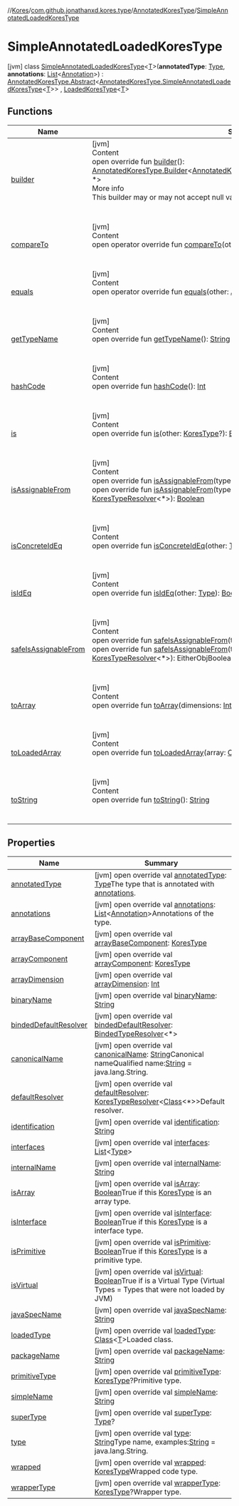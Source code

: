 //[Kores](../../../index.md)/[com.github.jonathanxd.kores.type](../../index.md)/[AnnotatedKoresType](../index.md)/[SimpleAnnotatedLoadedKoresType](index.md)



# SimpleAnnotatedLoadedKoresType  
 [jvm] class [SimpleAnnotatedLoadedKoresType](index.md)<[T](index.md)>(**annotatedType**: [Type](https://docs.oracle.com/javase/8/docs/api/java/lang/reflect/Type.html), **annotations**: [List](https://kotlinlang.org/api/latest/jvm/stdlib/kotlin.collections/-list/index.html)<[Annotation](../../../com.github.jonathanxd.kores.base/-annotation/index.md)>) : [AnnotatedKoresType.Abstract](../-abstract/index.md)<[AnnotatedKoresType.SimpleAnnotatedLoadedKoresType](index.md)<[T](index.md)>> , [LoadedKoresType](../../-loaded-kores-type/index.md)<[T](index.md)>    


## Functions  
  
|  Name|  Summary| 
|---|---|
| <a name="com.github.jonathanxd.kores.type/AnnotatedKoresType.SimpleAnnotatedLoadedKoresType/builder/#/PointingToDeclaration/"></a>[builder](builder.md)| <a name="com.github.jonathanxd.kores.type/AnnotatedKoresType.SimpleAnnotatedLoadedKoresType/builder/#/PointingToDeclaration/"></a>[jvm]  <br>Content  <br>open override fun [builder](builder.md)(): [AnnotatedKoresType.Builder](../-builder/index.md)<[AnnotatedKoresType.SimpleAnnotatedLoadedKoresType](index.md)<[T](index.md)>, *>  <br>More info  <br>This builder may or may not accept null values, it depends on implementation.  <br><br><br>
| <a name="com.github.jonathanxd.kores.type/KoresType/compareTo/#com.github.jonathanxd.kores.type.KoresType/PointingToDeclaration/"></a>[compareTo](../../-kores-type/compare-to.md)| <a name="com.github.jonathanxd.kores.type/KoresType/compareTo/#com.github.jonathanxd.kores.type.KoresType/PointingToDeclaration/"></a>[jvm]  <br>Content  <br>open operator override fun [compareTo](../../-kores-type/compare-to.md)(other: [KoresType](../../-kores-type/index.md)): [Int](https://kotlinlang.org/api/latest/jvm/stdlib/kotlin/-int/index.html)  <br><br><br>
| <a name="com.github.jonathanxd.kores.type/AnnotatedKoresType.Abstract/equals/#kotlin.Any?/PointingToDeclaration/"></a>[equals](../-abstract/equals.md)| <a name="com.github.jonathanxd.kores.type/AnnotatedKoresType.Abstract/equals/#kotlin.Any?/PointingToDeclaration/"></a>[jvm]  <br>Content  <br>open operator override fun [equals](../-abstract/equals.md)(other: [Any](https://kotlinlang.org/api/latest/jvm/stdlib/kotlin/-any/index.html)?): [Boolean](https://kotlinlang.org/api/latest/jvm/stdlib/kotlin/-boolean/index.html)  <br><br><br>
| <a name="com.github.jonathanxd.kores.type/KoresType/getTypeName/#/PointingToDeclaration/"></a>[getTypeName](../../-kores-type/get-type-name.md)| <a name="com.github.jonathanxd.kores.type/KoresType/getTypeName/#/PointingToDeclaration/"></a>[jvm]  <br>Content  <br>open override fun [getTypeName](../../-kores-type/get-type-name.md)(): [String](https://kotlinlang.org/api/latest/jvm/stdlib/kotlin/-string/index.html)  <br><br><br>
| <a name="com.github.jonathanxd.kores.type/AnnotatedKoresType.Abstract/hashCode/#/PointingToDeclaration/"></a>[hashCode](../-abstract/hash-code.md)| <a name="com.github.jonathanxd.kores.type/AnnotatedKoresType.Abstract/hashCode/#/PointingToDeclaration/"></a>[jvm]  <br>Content  <br>open override fun [hashCode](../-abstract/hash-code.md)(): [Int](https://kotlinlang.org/api/latest/jvm/stdlib/kotlin/-int/index.html)  <br><br><br>
| <a name="com.github.jonathanxd.kores.type/KoresType/is/#com.github.jonathanxd.kores.type.KoresType?/PointingToDeclaration/"></a>[is](../../-kores-type/is.md)| <a name="com.github.jonathanxd.kores.type/KoresType/is/#com.github.jonathanxd.kores.type.KoresType?/PointingToDeclaration/"></a>[jvm]  <br>Content  <br>open override fun [is](../../-kores-type/is.md)(other: [KoresType](../../-kores-type/index.md)?): [Boolean](https://kotlinlang.org/api/latest/jvm/stdlib/kotlin/-boolean/index.html)  <br><br><br>
| <a name="com.github.jonathanxd.kores.type/KoresType/isAssignableFrom/#java.lang.reflect.Type/PointingToDeclaration/"></a>[isAssignableFrom](../../-kores-type/is-assignable-from.md)| <a name="com.github.jonathanxd.kores.type/KoresType/isAssignableFrom/#java.lang.reflect.Type/PointingToDeclaration/"></a>[jvm]  <br>Content  <br>open override fun [isAssignableFrom](../../-kores-type/is-assignable-from.md)(type: [Type](https://docs.oracle.com/javase/8/docs/api/java/lang/reflect/Type.html)): [Boolean](https://kotlinlang.org/api/latest/jvm/stdlib/kotlin/-boolean/index.html)  <br>open override fun [isAssignableFrom](../../-kores-type/is-assignable-from.md)(type: [Type](https://docs.oracle.com/javase/8/docs/api/java/lang/reflect/Type.html), resolverProvider: ([Type](https://docs.oracle.com/javase/8/docs/api/java/lang/reflect/Type.html)) -> [KoresTypeResolver](../../-kores-type-resolver/index.md)<*>): [Boolean](https://kotlinlang.org/api/latest/jvm/stdlib/kotlin/-boolean/index.html)  <br><br><br>
| <a name="com.github.jonathanxd.kores.type/KoresType/isConcreteIdEq/#java.lang.reflect.Type/PointingToDeclaration/"></a>[isConcreteIdEq](../../-kores-type/is-concrete-id-eq.md)| <a name="com.github.jonathanxd.kores.type/KoresType/isConcreteIdEq/#java.lang.reflect.Type/PointingToDeclaration/"></a>[jvm]  <br>Content  <br>open override fun [isConcreteIdEq](../../-kores-type/is-concrete-id-eq.md)(other: [Type](https://docs.oracle.com/javase/8/docs/api/java/lang/reflect/Type.html)): [Boolean](https://kotlinlang.org/api/latest/jvm/stdlib/kotlin/-boolean/index.html)  <br><br><br>
| <a name="com.github.jonathanxd.kores.type/KoresType/isIdEq/#java.lang.reflect.Type/PointingToDeclaration/"></a>[isIdEq](../../-kores-type/is-id-eq.md)| <a name="com.github.jonathanxd.kores.type/KoresType/isIdEq/#java.lang.reflect.Type/PointingToDeclaration/"></a>[jvm]  <br>Content  <br>open override fun [isIdEq](../../-kores-type/is-id-eq.md)(other: [Type](https://docs.oracle.com/javase/8/docs/api/java/lang/reflect/Type.html)): [Boolean](https://kotlinlang.org/api/latest/jvm/stdlib/kotlin/-boolean/index.html)  <br><br><br>
| <a name="com.github.jonathanxd.kores.type/KoresType/safeIsAssignableFrom/#java.lang.reflect.Type/PointingToDeclaration/"></a>[safeIsAssignableFrom](../../-kores-type/safe-is-assignable-from.md)| <a name="com.github.jonathanxd.kores.type/KoresType/safeIsAssignableFrom/#java.lang.reflect.Type/PointingToDeclaration/"></a>[jvm]  <br>Content  <br>open override fun [safeIsAssignableFrom](../../-kores-type/safe-is-assignable-from.md)(type: [Type](https://docs.oracle.com/javase/8/docs/api/java/lang/reflect/Type.html)): EitherObjBoolean<[Exception](https://kotlinlang.org/api/latest/jvm/stdlib/kotlin/-exception/index.html)>  <br>open override fun [safeIsAssignableFrom](../../-kores-type/safe-is-assignable-from.md)(type: [Type](https://docs.oracle.com/javase/8/docs/api/java/lang/reflect/Type.html), resolverProvider: ([Type](https://docs.oracle.com/javase/8/docs/api/java/lang/reflect/Type.html)) -> [KoresTypeResolver](../../-kores-type-resolver/index.md)<*>): EitherObjBoolean<[Exception](https://kotlinlang.org/api/latest/jvm/stdlib/kotlin/-exception/index.html)>  <br><br><br>
| <a name="com.github.jonathanxd.kores.type/KoresType/toArray/#kotlin.Int/PointingToDeclaration/"></a>[toArray](../../-kores-type/to-array.md)| <a name="com.github.jonathanxd.kores.type/KoresType/toArray/#kotlin.Int/PointingToDeclaration/"></a>[jvm]  <br>Content  <br>open override fun [toArray](../../-kores-type/to-array.md)(dimensions: [Int](https://kotlinlang.org/api/latest/jvm/stdlib/kotlin/-int/index.html)): [KoresType](../../-kores-type/index.md)  <br><br><br>
| <a name="com.github.jonathanxd.kores.type/LoadedKoresType/toLoadedArray/#java.lang.Class[TypeParam(bounds=[kotlin.Any?])]#kotlin.Int/PointingToDeclaration/"></a>[toLoadedArray](../../-loaded-kores-type/to-loaded-array.md)| <a name="com.github.jonathanxd.kores.type/LoadedKoresType/toLoadedArray/#java.lang.Class[TypeParam(bounds=[kotlin.Any?])]#kotlin.Int/PointingToDeclaration/"></a>[jvm]  <br>Content  <br>open override fun [toLoadedArray](../../-loaded-kores-type/to-loaded-array.md)(array: [Class](https://docs.oracle.com/javase/8/docs/api/java/lang/Class.html)<[T](index.md)>, dimensions: [Int](https://kotlinlang.org/api/latest/jvm/stdlib/kotlin/-int/index.html)): [LoadedKoresType](../../-loaded-kores-type/index.md)<[T](index.md)>  <br><br><br>
| <a name="com.github.jonathanxd.kores.type/AnnotatedKoresType.Abstract/toString/#/PointingToDeclaration/"></a>[toString](../-abstract/to-string.md)| <a name="com.github.jonathanxd.kores.type/AnnotatedKoresType.Abstract/toString/#/PointingToDeclaration/"></a>[jvm]  <br>Content  <br>open override fun [toString](../-abstract/to-string.md)(): [String](https://kotlinlang.org/api/latest/jvm/stdlib/kotlin/-string/index.html)  <br><br><br>


## Properties  
  
|  Name|  Summary| 
|---|---|
| <a name="com.github.jonathanxd.kores.type/AnnotatedKoresType.SimpleAnnotatedLoadedKoresType/annotatedType/#/PointingToDeclaration/"></a>[annotatedType](index.md#%5Bcom.github.jonathanxd.kores.type%2FAnnotatedKoresType.SimpleAnnotatedLoadedKoresType%2FannotatedType%2F%23%2FPointingToDeclaration%2F%5D%2FProperties%2F-427383591)| <a name="com.github.jonathanxd.kores.type/AnnotatedKoresType.SimpleAnnotatedLoadedKoresType/annotatedType/#/PointingToDeclaration/"></a> [jvm] open override val [annotatedType](index.md#%5Bcom.github.jonathanxd.kores.type%2FAnnotatedKoresType.SimpleAnnotatedLoadedKoresType%2FannotatedType%2F%23%2FPointingToDeclaration%2F%5D%2FProperties%2F-427383591): [Type](https://docs.oracle.com/javase/8/docs/api/java/lang/reflect/Type.html)The type that is annotated with [annotations](../-abstract/annotations.md).   <br>
| <a name="com.github.jonathanxd.kores.type/AnnotatedKoresType.SimpleAnnotatedLoadedKoresType/annotations/#/PointingToDeclaration/"></a>[annotations](index.md#%5Bcom.github.jonathanxd.kores.type%2FAnnotatedKoresType.SimpleAnnotatedLoadedKoresType%2Fannotations%2F%23%2FPointingToDeclaration%2F%5D%2FProperties%2F-427383591)| <a name="com.github.jonathanxd.kores.type/AnnotatedKoresType.SimpleAnnotatedLoadedKoresType/annotations/#/PointingToDeclaration/"></a> [jvm] open override val [annotations](index.md#%5Bcom.github.jonathanxd.kores.type%2FAnnotatedKoresType.SimpleAnnotatedLoadedKoresType%2Fannotations%2F%23%2FPointingToDeclaration%2F%5D%2FProperties%2F-427383591): [List](https://kotlinlang.org/api/latest/jvm/stdlib/kotlin.collections/-list/index.html)<[Annotation](../../../com.github.jonathanxd.kores.base/-annotation/index.md)>Annotations of the type.   <br>
| <a name="com.github.jonathanxd.kores.type/AnnotatedKoresType.SimpleAnnotatedLoadedKoresType/arrayBaseComponent/#/PointingToDeclaration/"></a>[arrayBaseComponent](index.md#%5Bcom.github.jonathanxd.kores.type%2FAnnotatedKoresType.SimpleAnnotatedLoadedKoresType%2FarrayBaseComponent%2F%23%2FPointingToDeclaration%2F%5D%2FProperties%2F-427383591)| <a name="com.github.jonathanxd.kores.type/AnnotatedKoresType.SimpleAnnotatedLoadedKoresType/arrayBaseComponent/#/PointingToDeclaration/"></a> [jvm] open override val [arrayBaseComponent](index.md#%5Bcom.github.jonathanxd.kores.type%2FAnnotatedKoresType.SimpleAnnotatedLoadedKoresType%2FarrayBaseComponent%2F%23%2FPointingToDeclaration%2F%5D%2FProperties%2F-427383591): [KoresType](../../-kores-type/index.md)   <br>
| <a name="com.github.jonathanxd.kores.type/AnnotatedKoresType.SimpleAnnotatedLoadedKoresType/arrayComponent/#/PointingToDeclaration/"></a>[arrayComponent](index.md#%5Bcom.github.jonathanxd.kores.type%2FAnnotatedKoresType.SimpleAnnotatedLoadedKoresType%2FarrayComponent%2F%23%2FPointingToDeclaration%2F%5D%2FProperties%2F-427383591)| <a name="com.github.jonathanxd.kores.type/AnnotatedKoresType.SimpleAnnotatedLoadedKoresType/arrayComponent/#/PointingToDeclaration/"></a> [jvm] open override val [arrayComponent](index.md#%5Bcom.github.jonathanxd.kores.type%2FAnnotatedKoresType.SimpleAnnotatedLoadedKoresType%2FarrayComponent%2F%23%2FPointingToDeclaration%2F%5D%2FProperties%2F-427383591): [KoresType](../../-kores-type/index.md)   <br>
| <a name="com.github.jonathanxd.kores.type/AnnotatedKoresType.SimpleAnnotatedLoadedKoresType/arrayDimension/#/PointingToDeclaration/"></a>[arrayDimension](index.md#%5Bcom.github.jonathanxd.kores.type%2FAnnotatedKoresType.SimpleAnnotatedLoadedKoresType%2FarrayDimension%2F%23%2FPointingToDeclaration%2F%5D%2FProperties%2F-427383591)| <a name="com.github.jonathanxd.kores.type/AnnotatedKoresType.SimpleAnnotatedLoadedKoresType/arrayDimension/#/PointingToDeclaration/"></a> [jvm] open override val [arrayDimension](index.md#%5Bcom.github.jonathanxd.kores.type%2FAnnotatedKoresType.SimpleAnnotatedLoadedKoresType%2FarrayDimension%2F%23%2FPointingToDeclaration%2F%5D%2FProperties%2F-427383591): [Int](https://kotlinlang.org/api/latest/jvm/stdlib/kotlin/-int/index.html)   <br>
| <a name="com.github.jonathanxd.kores.type/AnnotatedKoresType.SimpleAnnotatedLoadedKoresType/binaryName/#/PointingToDeclaration/"></a>[binaryName](index.md#%5Bcom.github.jonathanxd.kores.type%2FAnnotatedKoresType.SimpleAnnotatedLoadedKoresType%2FbinaryName%2F%23%2FPointingToDeclaration%2F%5D%2FProperties%2F-427383591)| <a name="com.github.jonathanxd.kores.type/AnnotatedKoresType.SimpleAnnotatedLoadedKoresType/binaryName/#/PointingToDeclaration/"></a> [jvm] open override val [binaryName](index.md#%5Bcom.github.jonathanxd.kores.type%2FAnnotatedKoresType.SimpleAnnotatedLoadedKoresType%2FbinaryName%2F%23%2FPointingToDeclaration%2F%5D%2FProperties%2F-427383591): [String](https://kotlinlang.org/api/latest/jvm/stdlib/kotlin/-string/index.html)   <br>
| <a name="com.github.jonathanxd.kores.type/AnnotatedKoresType.SimpleAnnotatedLoadedKoresType/bindedDefaultResolver/#/PointingToDeclaration/"></a>[bindedDefaultResolver](index.md#%5Bcom.github.jonathanxd.kores.type%2FAnnotatedKoresType.SimpleAnnotatedLoadedKoresType%2FbindedDefaultResolver%2F%23%2FPointingToDeclaration%2F%5D%2FProperties%2F-427383591)| <a name="com.github.jonathanxd.kores.type/AnnotatedKoresType.SimpleAnnotatedLoadedKoresType/bindedDefaultResolver/#/PointingToDeclaration/"></a> [jvm] open override val [bindedDefaultResolver](index.md#%5Bcom.github.jonathanxd.kores.type%2FAnnotatedKoresType.SimpleAnnotatedLoadedKoresType%2FbindedDefaultResolver%2F%23%2FPointingToDeclaration%2F%5D%2FProperties%2F-427383591): [BindedTypeResolver](../../-binded-type-resolver/index.md)<*>   <br>
| <a name="com.github.jonathanxd.kores.type/AnnotatedKoresType.SimpleAnnotatedLoadedKoresType/canonicalName/#/PointingToDeclaration/"></a>[canonicalName](canonical-name.md)| <a name="com.github.jonathanxd.kores.type/AnnotatedKoresType.SimpleAnnotatedLoadedKoresType/canonicalName/#/PointingToDeclaration/"></a> [jvm] open override val [canonicalName](canonical-name.md): [String](https://kotlinlang.org/api/latest/jvm/stdlib/kotlin/-string/index.html)Canonical nameQualified name:[String](https://kotlinlang.org/api/latest/jvm/stdlib/kotlin/-string/index.html) = java.lang.String.   <br>
| <a name="com.github.jonathanxd.kores.type/AnnotatedKoresType.SimpleAnnotatedLoadedKoresType/defaultResolver/#/PointingToDeclaration/"></a>[defaultResolver](default-resolver.md)| <a name="com.github.jonathanxd.kores.type/AnnotatedKoresType.SimpleAnnotatedLoadedKoresType/defaultResolver/#/PointingToDeclaration/"></a> [jvm] open override val [defaultResolver](default-resolver.md): [KoresTypeResolver](../../-kores-type-resolver/index.md)<[Class](https://docs.oracle.com/javase/8/docs/api/java/lang/Class.html)<*>>Default resolver.   <br>
| <a name="com.github.jonathanxd.kores.type/AnnotatedKoresType.SimpleAnnotatedLoadedKoresType/identification/#/PointingToDeclaration/"></a>[identification](index.md#%5Bcom.github.jonathanxd.kores.type%2FAnnotatedKoresType.SimpleAnnotatedLoadedKoresType%2Fidentification%2F%23%2FPointingToDeclaration%2F%5D%2FProperties%2F-427383591)| <a name="com.github.jonathanxd.kores.type/AnnotatedKoresType.SimpleAnnotatedLoadedKoresType/identification/#/PointingToDeclaration/"></a> [jvm] open override val [identification](index.md#%5Bcom.github.jonathanxd.kores.type%2FAnnotatedKoresType.SimpleAnnotatedLoadedKoresType%2Fidentification%2F%23%2FPointingToDeclaration%2F%5D%2FProperties%2F-427383591): [String](https://kotlinlang.org/api/latest/jvm/stdlib/kotlin/-string/index.html)   <br>
| <a name="com.github.jonathanxd.kores.type/AnnotatedKoresType.SimpleAnnotatedLoadedKoresType/interfaces/#/PointingToDeclaration/"></a>[interfaces](index.md#%5Bcom.github.jonathanxd.kores.type%2FAnnotatedKoresType.SimpleAnnotatedLoadedKoresType%2Finterfaces%2F%23%2FPointingToDeclaration%2F%5D%2FProperties%2F-427383591)| <a name="com.github.jonathanxd.kores.type/AnnotatedKoresType.SimpleAnnotatedLoadedKoresType/interfaces/#/PointingToDeclaration/"></a> [jvm] open override val [interfaces](index.md#%5Bcom.github.jonathanxd.kores.type%2FAnnotatedKoresType.SimpleAnnotatedLoadedKoresType%2Finterfaces%2F%23%2FPointingToDeclaration%2F%5D%2FProperties%2F-427383591): [List](https://kotlinlang.org/api/latest/jvm/stdlib/kotlin.collections/-list/index.html)<[Type](https://docs.oracle.com/javase/8/docs/api/java/lang/reflect/Type.html)>   <br>
| <a name="com.github.jonathanxd.kores.type/AnnotatedKoresType.SimpleAnnotatedLoadedKoresType/internalName/#/PointingToDeclaration/"></a>[internalName](index.md#%5Bcom.github.jonathanxd.kores.type%2FAnnotatedKoresType.SimpleAnnotatedLoadedKoresType%2FinternalName%2F%23%2FPointingToDeclaration%2F%5D%2FProperties%2F-427383591)| <a name="com.github.jonathanxd.kores.type/AnnotatedKoresType.SimpleAnnotatedLoadedKoresType/internalName/#/PointingToDeclaration/"></a> [jvm] open override val [internalName](index.md#%5Bcom.github.jonathanxd.kores.type%2FAnnotatedKoresType.SimpleAnnotatedLoadedKoresType%2FinternalName%2F%23%2FPointingToDeclaration%2F%5D%2FProperties%2F-427383591): [String](https://kotlinlang.org/api/latest/jvm/stdlib/kotlin/-string/index.html)   <br>
| <a name="com.github.jonathanxd.kores.type/AnnotatedKoresType.SimpleAnnotatedLoadedKoresType/isArray/#/PointingToDeclaration/"></a>[isArray](is-array.md)| <a name="com.github.jonathanxd.kores.type/AnnotatedKoresType.SimpleAnnotatedLoadedKoresType/isArray/#/PointingToDeclaration/"></a> [jvm] open override val [isArray](is-array.md): [Boolean](https://kotlinlang.org/api/latest/jvm/stdlib/kotlin/-boolean/index.html)True if this [KoresType](../../-kores-type/index.md) is an array type.   <br>
| <a name="com.github.jonathanxd.kores.type/AnnotatedKoresType.SimpleAnnotatedLoadedKoresType/isInterface/#/PointingToDeclaration/"></a>[isInterface](is-interface.md)| <a name="com.github.jonathanxd.kores.type/AnnotatedKoresType.SimpleAnnotatedLoadedKoresType/isInterface/#/PointingToDeclaration/"></a> [jvm] open override val [isInterface](is-interface.md): [Boolean](https://kotlinlang.org/api/latest/jvm/stdlib/kotlin/-boolean/index.html)True if this [KoresType](../../-kores-type/index.md) is a interface type.   <br>
| <a name="com.github.jonathanxd.kores.type/AnnotatedKoresType.SimpleAnnotatedLoadedKoresType/isPrimitive/#/PointingToDeclaration/"></a>[isPrimitive](is-primitive.md)| <a name="com.github.jonathanxd.kores.type/AnnotatedKoresType.SimpleAnnotatedLoadedKoresType/isPrimitive/#/PointingToDeclaration/"></a> [jvm] open override val [isPrimitive](is-primitive.md): [Boolean](https://kotlinlang.org/api/latest/jvm/stdlib/kotlin/-boolean/index.html)True if this [KoresType](../../-kores-type/index.md) is a primitive type.   <br>
| <a name="com.github.jonathanxd.kores.type/AnnotatedKoresType.SimpleAnnotatedLoadedKoresType/isVirtual/#/PointingToDeclaration/"></a>[isVirtual](is-virtual.md)| <a name="com.github.jonathanxd.kores.type/AnnotatedKoresType.SimpleAnnotatedLoadedKoresType/isVirtual/#/PointingToDeclaration/"></a> [jvm] open override val [isVirtual](is-virtual.md): [Boolean](https://kotlinlang.org/api/latest/jvm/stdlib/kotlin/-boolean/index.html)True if is a Virtual Type (Virtual Types = Types that were not loaded by JVM)   <br>
| <a name="com.github.jonathanxd.kores.type/AnnotatedKoresType.SimpleAnnotatedLoadedKoresType/javaSpecName/#/PointingToDeclaration/"></a>[javaSpecName](index.md#%5Bcom.github.jonathanxd.kores.type%2FAnnotatedKoresType.SimpleAnnotatedLoadedKoresType%2FjavaSpecName%2F%23%2FPointingToDeclaration%2F%5D%2FProperties%2F-427383591)| <a name="com.github.jonathanxd.kores.type/AnnotatedKoresType.SimpleAnnotatedLoadedKoresType/javaSpecName/#/PointingToDeclaration/"></a> [jvm] open override val [javaSpecName](index.md#%5Bcom.github.jonathanxd.kores.type%2FAnnotatedKoresType.SimpleAnnotatedLoadedKoresType%2FjavaSpecName%2F%23%2FPointingToDeclaration%2F%5D%2FProperties%2F-427383591): [String](https://kotlinlang.org/api/latest/jvm/stdlib/kotlin/-string/index.html)   <br>
| <a name="com.github.jonathanxd.kores.type/AnnotatedKoresType.SimpleAnnotatedLoadedKoresType/loadedType/#/PointingToDeclaration/"></a>[loadedType](index.md#%5Bcom.github.jonathanxd.kores.type%2FAnnotatedKoresType.SimpleAnnotatedLoadedKoresType%2FloadedType%2F%23%2FPointingToDeclaration%2F%5D%2FProperties%2F-427383591)| <a name="com.github.jonathanxd.kores.type/AnnotatedKoresType.SimpleAnnotatedLoadedKoresType/loadedType/#/PointingToDeclaration/"></a> [jvm] open override val [loadedType](index.md#%5Bcom.github.jonathanxd.kores.type%2FAnnotatedKoresType.SimpleAnnotatedLoadedKoresType%2FloadedType%2F%23%2FPointingToDeclaration%2F%5D%2FProperties%2F-427383591): [Class](https://docs.oracle.com/javase/8/docs/api/java/lang/Class.html)<[T](index.md)>Loaded class.   <br>
| <a name="com.github.jonathanxd.kores.type/AnnotatedKoresType.SimpleAnnotatedLoadedKoresType/packageName/#/PointingToDeclaration/"></a>[packageName](index.md#%5Bcom.github.jonathanxd.kores.type%2FAnnotatedKoresType.SimpleAnnotatedLoadedKoresType%2FpackageName%2F%23%2FPointingToDeclaration%2F%5D%2FProperties%2F-427383591)| <a name="com.github.jonathanxd.kores.type/AnnotatedKoresType.SimpleAnnotatedLoadedKoresType/packageName/#/PointingToDeclaration/"></a> [jvm] open override val [packageName](index.md#%5Bcom.github.jonathanxd.kores.type%2FAnnotatedKoresType.SimpleAnnotatedLoadedKoresType%2FpackageName%2F%23%2FPointingToDeclaration%2F%5D%2FProperties%2F-427383591): [String](https://kotlinlang.org/api/latest/jvm/stdlib/kotlin/-string/index.html)   <br>
| <a name="com.github.jonathanxd.kores.type/AnnotatedKoresType.SimpleAnnotatedLoadedKoresType/primitiveType/#/PointingToDeclaration/"></a>[primitiveType](primitive-type.md)| <a name="com.github.jonathanxd.kores.type/AnnotatedKoresType.SimpleAnnotatedLoadedKoresType/primitiveType/#/PointingToDeclaration/"></a> [jvm] open override val [primitiveType](primitive-type.md): [KoresType](../../-kores-type/index.md)?Primitive type.   <br>
| <a name="com.github.jonathanxd.kores.type/AnnotatedKoresType.SimpleAnnotatedLoadedKoresType/simpleName/#/PointingToDeclaration/"></a>[simpleName](index.md#%5Bcom.github.jonathanxd.kores.type%2FAnnotatedKoresType.SimpleAnnotatedLoadedKoresType%2FsimpleName%2F%23%2FPointingToDeclaration%2F%5D%2FProperties%2F-427383591)| <a name="com.github.jonathanxd.kores.type/AnnotatedKoresType.SimpleAnnotatedLoadedKoresType/simpleName/#/PointingToDeclaration/"></a> [jvm] open override val [simpleName](index.md#%5Bcom.github.jonathanxd.kores.type%2FAnnotatedKoresType.SimpleAnnotatedLoadedKoresType%2FsimpleName%2F%23%2FPointingToDeclaration%2F%5D%2FProperties%2F-427383591): [String](https://kotlinlang.org/api/latest/jvm/stdlib/kotlin/-string/index.html)   <br>
| <a name="com.github.jonathanxd.kores.type/AnnotatedKoresType.SimpleAnnotatedLoadedKoresType/superType/#/PointingToDeclaration/"></a>[superType](index.md#%5Bcom.github.jonathanxd.kores.type%2FAnnotatedKoresType.SimpleAnnotatedLoadedKoresType%2FsuperType%2F%23%2FPointingToDeclaration%2F%5D%2FProperties%2F-427383591)| <a name="com.github.jonathanxd.kores.type/AnnotatedKoresType.SimpleAnnotatedLoadedKoresType/superType/#/PointingToDeclaration/"></a> [jvm] open override val [superType](index.md#%5Bcom.github.jonathanxd.kores.type%2FAnnotatedKoresType.SimpleAnnotatedLoadedKoresType%2FsuperType%2F%23%2FPointingToDeclaration%2F%5D%2FProperties%2F-427383591): [Type](https://docs.oracle.com/javase/8/docs/api/java/lang/reflect/Type.html)?   <br>
| <a name="com.github.jonathanxd.kores.type/AnnotatedKoresType.SimpleAnnotatedLoadedKoresType/type/#/PointingToDeclaration/"></a>[type](type.md)| <a name="com.github.jonathanxd.kores.type/AnnotatedKoresType.SimpleAnnotatedLoadedKoresType/type/#/PointingToDeclaration/"></a> [jvm] open override val [type](type.md): [String](https://kotlinlang.org/api/latest/jvm/stdlib/kotlin/-string/index.html)Type name, examples:[String](https://kotlinlang.org/api/latest/jvm/stdlib/kotlin/-string/index.html) = java.lang.String.   <br>
| <a name="com.github.jonathanxd.kores.type/AnnotatedKoresType.SimpleAnnotatedLoadedKoresType/wrapped/#/PointingToDeclaration/"></a>[wrapped](index.md#%5Bcom.github.jonathanxd.kores.type%2FAnnotatedKoresType.SimpleAnnotatedLoadedKoresType%2Fwrapped%2F%23%2FPointingToDeclaration%2F%5D%2FProperties%2F-427383591)| <a name="com.github.jonathanxd.kores.type/AnnotatedKoresType.SimpleAnnotatedLoadedKoresType/wrapped/#/PointingToDeclaration/"></a> [jvm] open override val [wrapped](index.md#%5Bcom.github.jonathanxd.kores.type%2FAnnotatedKoresType.SimpleAnnotatedLoadedKoresType%2Fwrapped%2F%23%2FPointingToDeclaration%2F%5D%2FProperties%2F-427383591): [KoresType](../../-kores-type/index.md)Wrapped code type.   <br>
| <a name="com.github.jonathanxd.kores.type/AnnotatedKoresType.SimpleAnnotatedLoadedKoresType/wrapperType/#/PointingToDeclaration/"></a>[wrapperType](wrapper-type.md)| <a name="com.github.jonathanxd.kores.type/AnnotatedKoresType.SimpleAnnotatedLoadedKoresType/wrapperType/#/PointingToDeclaration/"></a> [jvm] open override val [wrapperType](wrapper-type.md): [KoresType](../../-kores-type/index.md)?Wrapper type.   <br>

